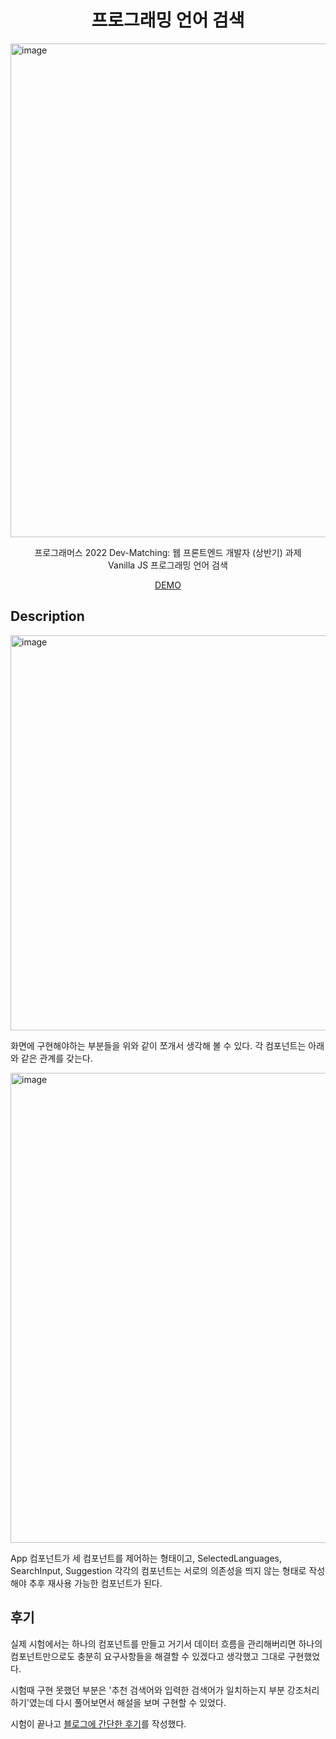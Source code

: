 <h1 align="center">프로그래밍 언어 검색</h1>

<img width="790" alt="image" src="https://user-images.githubusercontent.com/63354527/167340147-c603b1da-eecc-4347-8b3c-4ccb1c4396b9.png">

<p align="center">프로그래머스 2022 Dev-Matching: 웹 프론트엔드 개발자 (상반기) 과제<br/> Vanilla JS 프로그래밍 언어 검색</p>
<p align="center"><a href="https://beamish-baklava-d2a9d0.netlify.app/" target="_blank">DEMO</a></p>

## Description

<img width="632" alt="image" src="https://user-images.githubusercontent.com/63354527/167340406-3b69d02e-f154-4aaf-b207-aac861372a9f.png">

화면에 구현해야하는 부분들을 위와 같이 쪼개서 생각해 볼 수 있다. 각 컴포넌트는 아래와 같은 관계를 갖는다.

<img width="752" alt="image" src="https://user-images.githubusercontent.com/63354527/167340528-4f007efa-c349-49f1-b9b3-3b568eae0134.png">

App 컴포넌트가 세 컴포넌트를 제어하는 형태이고, SelectedLanguages, SearchInput, Suggestion 각각의 컴포넌트는 서로의 의존성을 띄지 않는 형태로 작성해야 추후 재사용 가능한 컴포넌트가 된다.

## 후기

실제 시험에서는 하나의 컴포넌트를 만들고 거기서 데이터 흐름을 관리해버리면 하나의 컴포넌트만으로도 충분히 요구사항들을 해결할 수 있겠다고 생각했고 그대로 구현했었다.

시험때 구현 못했던 부분은 '추천 검색어와 입력한 검색어가 일치하는지 부분 강조처리하기'였는데 다시 풀어보면서 해설을 보며 구현할 수 있었다.

시험이 끝나고 [블로그에 간단한 후기](https://hyunjinee.tistory.com/35?category=963367)를 작성했다.
